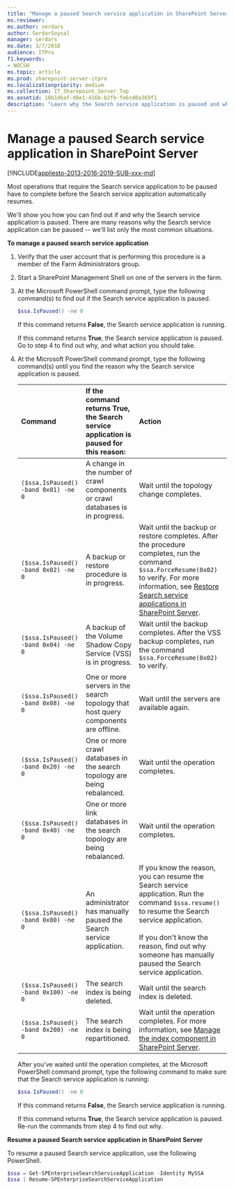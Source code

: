 ```yaml
---
title: "Manage a paused Search service application in SharePoint Server"
ms.reviewer: 
ms.author: serdars
author: SerdarSoysal
manager: serdars
ms.date: 3/7/2018
audience: ITPro
f1.keywords:
- NOCSH
ms.topic: article
ms.prod: sharepoint-server-itpro
ms.localizationpriority: medium
ms.collection: IT_Sharepoint_Server_Top
ms.assetid: 18b1dbaf-d8e1-416b-b2fb-fe6cd0a369f1
description: "Learn why the Search service application is paused and what you can do to resume it in SharePoint Server."
---
```


# Manage a paused Search service application in SharePoint Server

[!INCLUDE[appliesto-2013-2016-2019-SUB-xxx-md](../includes/appliesto-2013-2016-2019-SUB-xxx-md.md)]
  
Most operations that require the Search service application to be paused have to complete before the Search service application automatically resumes.
  
We'll show you how you can find out if and why the Search service application is paused. There are many reasons why the Search service application can be paused -- we'll list only the most common situations.
  
 **To manage a paused search service application**
  
1. Verify that the user account that is performing this procedure is a member of the Farm Administrators group.
    
2. Start a SharePoint Management Shell on one of the servers in the farm.
    
3. At the Microsoft PowerShell command prompt, type the following command(s) to find out if the Search service application is paused.
    
    ```powershell
    $ssa.IsPaused() -ne 0
    ```

    If this command returns **False**, the Search service application is running.
        
    If this command returns **True**, the Search service application is paused. Go to step 4 to find out why, and what action you should take.
    
4. At the Microsoft PowerShell command prompt, type the following command(s) until you find the reason why the Search service application is paused.
    
    | Command | If the command returns True, the Search service application is paused for this reason: | Action |
    |:---------------------------|:---------------------------|:---------------------------|
    | `($ssa.IsPaused() -band 0x01) -ne 0`  | A change in the number of crawl components or crawl databases is in progress. | Wait until the topology change completes. |
    | `($ssa.IsPaused() -band 0x02) -ne 0`  | A backup or restore procedure is in progress. | Wait until the backup or restore completes. After the procedure completes, run the command  `$ssa.ForceResume(0x02)` to verify. For more information, see [Restore Search service applications in SharePoint Server](../administration/restore-a-search-service-application.md). |
    | `($ssa.IsPaused() -band 0x04) -ne 0`  | A backup of the Volume Shadow Copy Service (VSS) is in progress. | Wait until the backup completes. After the VSS backup completes, run the command  `$ssa.ForceResume(0x02)` to verify. |
    | `($ssa.IsPaused() -band 0x08) -ne 0`  | One or more servers in the search topology that host query components are offline. | Wait until the servers are available again. |
    | `($ssa.IsPaused() -band 0x20) -ne 0`  | One or more crawl databases in the search topology are being rebalanced. | Wait until the operation completes. |
    | `($ssa.IsPaused() -band 0x40) -ne 0`  | One or more link databases in the search topology are being rebalanced. | Wait until the operation completes. |
    | `($ssa.IsPaused() -band 0x80) -ne 0`  | An administrator has manually paused the Search service application. | If you know the reason, you can resume the Search service application. Run the command  `$ssa.resume()` to resume the Search service application.  <br/><br/>If you don't know the reason, find out why someone has manually paused the Search service application. |
    | `($ssa.IsPaused() -band 0x100) -ne 0` | The search index is being deleted. | Wait until the search index is deleted. |
    | `($ssa.IsPaused() -band 0x200) -ne 0` | The search index is being repartitioned. | Wait until the operation completes. For more information, see [Manage the index component in SharePoint Server](manage-the-index-component.md). |
       
    After you've waited until the operation completes, at the Microsoft PowerShell command prompt, type the following command to make sure that the Search service application is running:
      
    ```powershell
    $ssa.IsPaused() -ne 0
    ```
    
    If this command returns **False**, the Search service application is running.
      
    If this command returns **True**, the Search service application is paused. Re-run the commands from step 4 to find out why.
  
**Resume a paused Search service application in SharePoint Server**

To resume a paused Search service application, use the following PowerShell.

```powershell
$ssa = Get-SPEnterpriseSearchServiceApplication -Identity MySSA
$ssa | Resume-SPEnterpriseSearchServiceApplication
```
